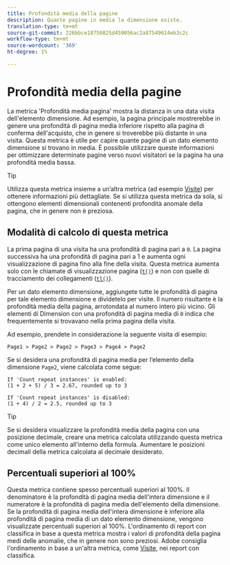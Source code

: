 ```yaml
---
title: Profondità media della pagine
description: Quante pagine in media la dimensione esiste.
translation-type: tm+mt
source-git-commit: 226bbce18750825d459056ac2a87549614eb3c2c
workflow-type: tm+mt
source-wordcount: '369'
ht-degree: 1%

---
```



# Profondità media della pagine

La metrica &#39;Profondità media pagina&#39; mostra la distanza in una data visita dell&#39;elemento dimensione. Ad esempio, la pagina principale mostrerebbe in genere una profondità di pagina media inferiore rispetto alla pagina di conferma dell&#39;acquisto, che in genere si troverebbe più distante in una visita. Questa metrica è utile per capire quante pagine di un dato elemento dimensione si trovano in media. È possibile utilizzare queste informazioni per ottimizzare determinate pagine verso nuovi visitatori se la pagina ha una profondità media bassa.

>[!TIP]
>
>Utilizza questa metrica insieme a un’altra metrica (ad esempio [Visite](visits.md)) per ottenere informazioni più dettagliate. Se si utilizza questa metrica da sola, si ottengono elementi dimensionali contenenti profondità anomale della pagina, che in genere non è preziosa.

## Modalità di calcolo di questa metrica

La prima pagina di una visita ha una profondità di pagina pari a `0`. La pagina successiva ha una profondità di pagina pari a 1 e aumenta ogni visualizzazione di pagina fino alla fine della visita. Questa metrica aumenta solo con le chiamate di visualizzazione pagina ([`t()`](/help/implement/vars/functions/t-method.md)) e non con quelle di tracciamento dei collegamenti ([`tl()`](/help/implement/vars/functions/tl-method.md)).

Per un dato elemento dimensione, aggiungete tutte le profondità di pagina per tale elemento dimensione e dividetelo per visite. Il numero risultante è la profondità media della pagina, arrotondata al numero intero più vicino. Gli elementi di Dimension con una profondità di pagina media di `0` indica che frequentemente si trovavano nella prima pagina della visita.

Ad esempio, prendete in considerazione la seguente visita di esempio:

```text
Page1 > Page2 > Page2 > Page3 > Page4 > Page2
```

Se si desidera una profondità di pagina media per l’elemento della dimensione `Page2`, viene calcolata come segue:

```text
If 'Count repeat instances' is enabled:
(1 + 2 + 5) / 3 = 2.67, rounded up to 3

If 'Count repeat instances' is disabled:
(1 + 4) / 2 = 2.5, rounded up to 3
```

>[!TIP]
>
>Se si desidera visualizzare la profondità media della pagina con una posizione decimale, creare una metrica calcolata utilizzando questa metrica come unico elemento all&#39;interno della formula. Aumentare le posizioni decimali della metrica calcolata al decimale desiderato.

## Percentuali superiori al 100%

Questa metrica contiene spesso percentuali superiori al 100%. Il denominatore è la profondità di pagina media dell&#39;intera dimensione e il numeratore è la profondità di pagina media dell&#39;elemento della dimensione. Se la profondità di pagina media dell&#39;intera dimensione è inferiore alla profondità di pagina media di un dato elemento dimensione, vengono visualizzate percentuali superiori al 100%. L&#39;ordinamento di report con classifica in base a questa metrica mostra i valori di profondità della pagina medi delle anomalie, che in genere non sono preziosi.  Adobe consiglia l&#39;ordinamento in base a un&#39;altra metrica, come [Visite](visits.md), nei report con classifica.